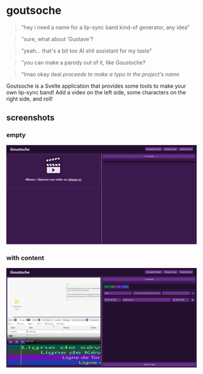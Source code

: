 # goutsoche
> "hey i need a name for a lip-sync band kind-of generator, any idea"

> "sure, what about 'Gustave'?

> "yeah... that's a bit too AI shit assistant for my taste"

> "you can make a parody out of it, like Goustoche?

> "lmao okay deal *proceeds to make a typo in the project's name*

Goutsoche is a Svelte application that provides some tools to make your own lip-sync band! Add a video on the left side, some characters on the right side, and roll!

## screenshots
### empty
![](./static/screenshots/empty-image.jpeg)

### with content
![](./static/screenshots/full-image.jpeg)
